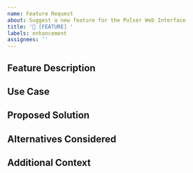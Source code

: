 ```yaml
---
name: Feature Request
about: Suggest a new feature for the Pulser Web Interface
title: '🚀 [FEATURE] '
labels: enhancement
assignees: ''
---
```


## Feature Description
<!-- A clear and concise description of the feature you're requesting -->

## Use Case
<!-- Describe the scenario or context in which this feature would be useful -->

## Proposed Solution
<!-- If you have ideas about how to implement this feature, share them here -->

## Alternatives Considered
<!-- Have you thought of any alternative solutions or features? -->

## Additional Context
<!-- Add any other context, screenshots, or examples here -->